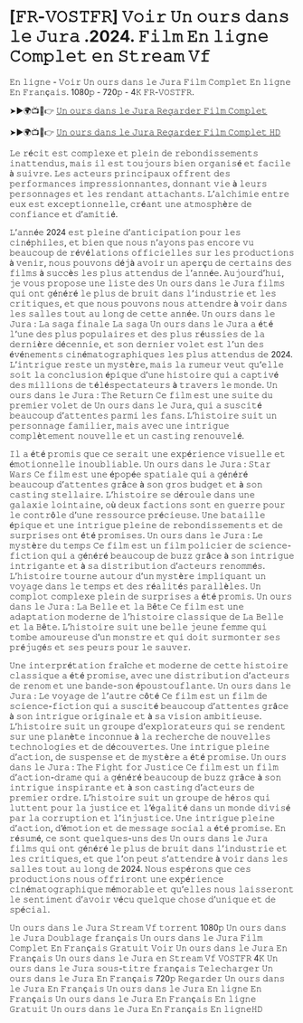 # [𝙵𝚁-𝚅𝙾𝚂𝚃𝙵𝚁] 𝚅𝚘𝚒𝚛 𝚄𝚗 𝚘𝚞𝚛𝚜 𝚍𝚊𝚗𝚜 𝚕𝚎 𝙹𝚞𝚛𝚊 .2024. 𝙵𝚒𝚕𝚖 𝙴𝚗 𝚕𝚒𝚐𝚗𝚎 𝙲𝚘𝚖𝚙𝚕𝚎𝚝 𝚎𝚗 𝚂𝚝𝚛𝚎𝚊𝚖 𝚅𝚏 

𝙴𝚗 𝚕𝚒𝚐𝚗𝚎 - 𝚅𝚘𝚒𝚛 𝚄𝚗 𝚘𝚞𝚛𝚜 𝚍𝚊𝚗𝚜 𝚕𝚎 𝙹𝚞𝚛𝚊 𝙵𝚒𝚕𝚖 𝙲𝚘𝚖𝚙𝚕𝚎𝚝 𝙴𝚗 𝚕𝚒𝚐𝚗𝚎 𝙴𝚗 𝙵𝚛𝚊𝚗ç𝚊𝚒𝚜. 1080𝚙 - 720𝚙 - 4𝙺 𝙵𝚁-𝚅𝙾𝚂𝚃𝙵𝚁.

➤►🌍📺📱👉  [𝚄𝚗 𝚘𝚞𝚛𝚜 𝚍𝚊𝚗𝚜 𝚕𝚎 𝙹𝚞𝚛𝚊 𝚁𝚎𝚐𝚊𝚛𝚍𝚎𝚛 𝙵𝚒𝚕𝚖 𝙲𝚘𝚖𝚙𝚕𝚎𝚝](https://tinyurl.com/4u5n2k6y)

➤►🌍📺📱👉  [𝚄𝚗 𝚘𝚞𝚛𝚜 𝚍𝚊𝚗𝚜 𝚕𝚎 𝙹𝚞𝚛𝚊 𝚁𝚎𝚐𝚊𝚛𝚍𝚎𝚛 𝙵𝚒𝚕𝚖 𝙲𝚘𝚖𝚙𝚕𝚎𝚝 𝙷𝙳](https://tinyurl.com/4u5n2k6y)

𝙻𝚎 𝚛é𝚌𝚒𝚝 𝚎𝚜𝚝 𝚌𝚘𝚖𝚙𝚕𝚎𝚡𝚎 𝚎𝚝 𝚙𝚕𝚎𝚒𝚗 𝚍𝚎 𝚛𝚎𝚋𝚘𝚗𝚍𝚒𝚜𝚜𝚎𝚖𝚎𝚗𝚝𝚜 𝚒𝚗𝚊𝚝𝚝𝚎𝚗𝚍𝚞𝚜, 𝚖𝚊𝚒𝚜 𝚒𝚕 𝚎𝚜𝚝 𝚝𝚘𝚞𝚓𝚘𝚞𝚛𝚜 𝚋𝚒𝚎𝚗 𝚘𝚛𝚐𝚊𝚗𝚒𝚜é 𝚎𝚝 𝚏𝚊𝚌𝚒𝚕𝚎 à 𝚜𝚞𝚒𝚟𝚛𝚎. 𝙻𝚎𝚜 𝚊𝚌𝚝𝚎𝚞𝚛𝚜 𝚙𝚛𝚒𝚗𝚌𝚒𝚙𝚊𝚞𝚡 𝚘𝚏𝚏𝚛𝚎𝚗𝚝 𝚍𝚎𝚜 𝚙𝚎𝚛𝚏𝚘𝚛𝚖𝚊𝚗𝚌𝚎𝚜 𝚒𝚖𝚙𝚛𝚎𝚜𝚜𝚒𝚘𝚗𝚗𝚊𝚗𝚝𝚎𝚜, 𝚍𝚘𝚗𝚗𝚊𝚗𝚝 𝚟𝚒𝚎 à 𝚕𝚎𝚞𝚛𝚜 𝚙𝚎𝚛𝚜𝚘𝚗𝚗𝚊𝚐𝚎𝚜 𝚎𝚝 𝚕𝚎𝚜 𝚛𝚎𝚗𝚍𝚊𝚗𝚝 𝚊𝚝𝚝𝚊𝚌𝚑𝚊𝚗𝚝𝚜. 𝙻’𝚊𝚕𝚌𝚑𝚒𝚖𝚒𝚎 𝚎𝚗𝚝𝚛𝚎 𝚎𝚞𝚡 𝚎𝚜𝚝 𝚎𝚡𝚌𝚎𝚙𝚝𝚒𝚘𝚗𝚗𝚎𝚕𝚕𝚎, 𝚌𝚛é𝚊𝚗𝚝 𝚞𝚗𝚎 𝚊𝚝𝚖𝚘𝚜𝚙𝚑è𝚛𝚎 𝚍𝚎 𝚌𝚘𝚗𝚏𝚒𝚊𝚗𝚌𝚎 𝚎𝚝 𝚍’𝚊𝚖𝚒𝚝𝚒é.

𝙻’𝚊𝚗𝚗é𝚎 2024 𝚎𝚜𝚝 𝚙𝚕𝚎𝚒𝚗𝚎 𝚍’𝚊𝚗𝚝𝚒𝚌𝚒𝚙𝚊𝚝𝚒𝚘𝚗 𝚙𝚘𝚞𝚛 𝚕𝚎𝚜 𝚌𝚒𝚗é𝚙𝚑𝚒𝚕𝚎𝚜, 𝚎𝚝 𝚋𝚒𝚎𝚗 𝚚𝚞𝚎 𝚗𝚘𝚞𝚜 𝚗’𝚊𝚢𝚘𝚗𝚜 𝚙𝚊𝚜 𝚎𝚗𝚌𝚘𝚛𝚎 𝚟𝚞 𝚋𝚎𝚊𝚞𝚌𝚘𝚞𝚙 𝚍𝚎 𝚛é𝚟é𝚕𝚊𝚝𝚒𝚘𝚗𝚜 𝚘𝚏𝚏𝚒𝚌𝚒𝚎𝚕𝚕𝚎𝚜 𝚜𝚞𝚛 𝚕𝚎𝚜 𝚙𝚛𝚘𝚍𝚞𝚌𝚝𝚒𝚘𝚗𝚜 à 𝚟𝚎𝚗𝚒𝚛, 𝚗𝚘𝚞𝚜 𝚙𝚘𝚞𝚟𝚘𝚗𝚜 𝚍é𝚓à 𝚊𝚟𝚘𝚒𝚛 𝚞𝚗 𝚊𝚙𝚎𝚛ç𝚞 𝚍𝚎 𝚌𝚎𝚛𝚝𝚊𝚒𝚗𝚜 𝚍𝚎𝚜 𝚏𝚒𝚕𝚖𝚜 à 𝚜𝚞𝚌𝚌è𝚜 𝚕𝚎𝚜 𝚙𝚕𝚞𝚜 𝚊𝚝𝚝𝚎𝚗𝚍𝚞𝚜 𝚍𝚎 𝚕’𝚊𝚗𝚗é𝚎. 𝙰𝚞𝚓𝚘𝚞𝚛𝚍’𝚑𝚞𝚒, 𝚓𝚎 𝚟𝚘𝚞𝚜 𝚙𝚛𝚘𝚙𝚘𝚜𝚎 𝚞𝚗𝚎 𝚕𝚒𝚜𝚝𝚎 𝚍𝚎𝚜 𝚄𝚗 𝚘𝚞𝚛𝚜 𝚍𝚊𝚗𝚜 𝚕𝚎 𝙹𝚞𝚛𝚊 𝚏𝚒𝚕𝚖𝚜 𝚚𝚞𝚒 𝚘𝚗𝚝 𝚐é𝚗é𝚛é 𝚕𝚎 𝚙𝚕𝚞𝚜 𝚍𝚎 𝚋𝚛𝚞𝚒𝚝 𝚍𝚊𝚗𝚜 𝚕’𝚒𝚗𝚍𝚞𝚜𝚝𝚛𝚒𝚎 𝚎𝚝 𝚕𝚎𝚜 𝚌𝚛𝚒𝚝𝚒𝚚𝚞𝚎𝚜, 𝚎𝚝 𝚚𝚞𝚎 𝚗𝚘𝚞𝚜 𝚙𝚘𝚞𝚟𝚘𝚗𝚜 𝚗𝚘𝚞𝚜 𝚊𝚝𝚝𝚎𝚗𝚍𝚛𝚎 à 𝚟𝚘𝚒𝚛 𝚍𝚊𝚗𝚜 𝚕𝚎𝚜 𝚜𝚊𝚕𝚕𝚎𝚜 𝚝𝚘𝚞𝚝 𝚊𝚞 𝚕𝚘𝚗𝚐 𝚍𝚎 𝚌𝚎𝚝𝚝𝚎 𝚊𝚗𝚗é𝚎. 𝚄𝚗 𝚘𝚞𝚛𝚜 𝚍𝚊𝚗𝚜 𝚕𝚎 𝙹𝚞𝚛𝚊 : 𝙻𝚊 𝚜𝚊𝚐𝚊 𝚏𝚒𝚗𝚊𝚕𝚎 𝙻𝚊 𝚜𝚊𝚐𝚊 𝚄𝚗 𝚘𝚞𝚛𝚜 𝚍𝚊𝚗𝚜 𝚕𝚎 𝙹𝚞𝚛𝚊 𝚊 é𝚝é 𝚕’𝚞𝚗𝚎 𝚍𝚎𝚜 𝚙𝚕𝚞𝚜 𝚙𝚘𝚙𝚞𝚕𝚊𝚒𝚛𝚎𝚜 𝚎𝚝 𝚍𝚎𝚜 𝚙𝚕𝚞𝚜 𝚛é𝚞𝚜𝚜𝚒𝚎𝚜 𝚍𝚎 𝚕𝚊 𝚍𝚎𝚛𝚗𝚒è𝚛𝚎 𝚍é𝚌𝚎𝚗𝚗𝚒𝚎, 𝚎𝚝 𝚜𝚘𝚗 𝚍𝚎𝚛𝚗𝚒𝚎𝚛 𝚟𝚘𝚕𝚎𝚝 𝚎𝚜𝚝 𝚕’𝚞𝚗 𝚍𝚎𝚜 é𝚟é𝚗𝚎𝚖𝚎𝚗𝚝𝚜 𝚌𝚒𝚗é𝚖𝚊𝚝𝚘𝚐𝚛𝚊𝚙𝚑𝚒𝚚𝚞𝚎𝚜 𝚕𝚎𝚜 𝚙𝚕𝚞𝚜 𝚊𝚝𝚝𝚎𝚗𝚍𝚞𝚜 𝚍𝚎 2024. 𝙻’𝚒𝚗𝚝𝚛𝚒𝚐𝚞𝚎 𝚛𝚎𝚜𝚝𝚎 𝚞𝚗 𝚖𝚢𝚜𝚝è𝚛𝚎, 𝚖𝚊𝚒𝚜 𝚕𝚊 𝚛𝚞𝚖𝚎𝚞𝚛 𝚟𝚎𝚞𝚝 𝚚𝚞’𝚎𝚕𝚕𝚎 𝚜𝚘𝚒𝚝 𝚕𝚊 𝚌𝚘𝚗𝚌𝚕𝚞𝚜𝚒𝚘𝚗 é𝚙𝚒𝚚𝚞𝚎 𝚍’𝚞𝚗𝚎 𝚑𝚒𝚜𝚝𝚘𝚒𝚛𝚎 𝚚𝚞𝚒 𝚊 𝚌𝚊𝚙𝚝𝚒𝚟é 𝚍𝚎𝚜 𝚖𝚒𝚕𝚕𝚒𝚘𝚗𝚜 𝚍𝚎 𝚝é𝚕é𝚜𝚙𝚎𝚌𝚝𝚊𝚝𝚎𝚞𝚛𝚜 à 𝚝𝚛𝚊𝚟𝚎𝚛𝚜 𝚕𝚎 𝚖𝚘𝚗𝚍𝚎. 𝚄𝚗 𝚘𝚞𝚛𝚜 𝚍𝚊𝚗𝚜 𝚕𝚎 𝙹𝚞𝚛𝚊 : 𝚃𝚑𝚎 𝚁𝚎𝚝𝚞𝚛𝚗 𝙲𝚎 𝚏𝚒𝚕𝚖 𝚎𝚜𝚝 𝚞𝚗𝚎 𝚜𝚞𝚒𝚝𝚎 𝚍𝚞 𝚙𝚛𝚎𝚖𝚒𝚎𝚛 𝚟𝚘𝚕𝚎𝚝 𝚍𝚎 𝚄𝚗 𝚘𝚞𝚛𝚜 𝚍𝚊𝚗𝚜 𝚕𝚎 𝙹𝚞𝚛𝚊, 𝚚𝚞𝚒 𝚊 𝚜𝚞𝚜𝚌𝚒𝚝é 𝚋𝚎𝚊𝚞𝚌𝚘𝚞𝚙 𝚍’𝚊𝚝𝚝𝚎𝚗𝚝𝚎𝚜 𝚙𝚊𝚛𝚖𝚒 𝚕𝚎𝚜 𝚏𝚊𝚗𝚜. 𝙻’𝚑𝚒𝚜𝚝𝚘𝚒𝚛𝚎 𝚜𝚞𝚒𝚝 𝚞𝚗 𝚙𝚎𝚛𝚜𝚘𝚗𝚗𝚊𝚐𝚎 𝚏𝚊𝚖𝚒𝚕𝚒𝚎𝚛, 𝚖𝚊𝚒𝚜 𝚊𝚟𝚎𝚌 𝚞𝚗𝚎 𝚒𝚗𝚝𝚛𝚒𝚐𝚞𝚎 𝚌𝚘𝚖𝚙𝚕è𝚝𝚎𝚖𝚎𝚗𝚝 𝚗𝚘𝚞𝚟𝚎𝚕𝚕𝚎 𝚎𝚝 𝚞𝚗 𝚌𝚊𝚜𝚝𝚒𝚗𝚐 𝚛𝚎𝚗𝚘𝚞𝚟𝚎𝚕é. 

𝙸𝚕 𝚊 é𝚝é 𝚙𝚛𝚘𝚖𝚒𝚜 𝚚𝚞𝚎 𝚌𝚎 𝚜𝚎𝚛𝚊𝚒𝚝 𝚞𝚗𝚎 𝚎𝚡𝚙é𝚛𝚒𝚎𝚗𝚌𝚎 𝚟𝚒𝚜𝚞𝚎𝚕𝚕𝚎 𝚎𝚝 é𝚖𝚘𝚝𝚒𝚘𝚗𝚗𝚎𝚕𝚕𝚎 𝚒𝚗𝚘𝚞𝚋𝚕𝚒𝚊𝚋𝚕𝚎. 𝚄𝚗 𝚘𝚞𝚛𝚜 𝚍𝚊𝚗𝚜 𝚕𝚎 𝙹𝚞𝚛𝚊 : 𝚂𝚝𝚊𝚛 𝚆𝚊𝚛𝚜 𝙲𝚎 𝚏𝚒𝚕𝚖 𝚎𝚜𝚝 𝚞𝚗𝚎 é𝚙𝚘𝚙é𝚎 𝚜𝚙𝚊𝚝𝚒𝚊𝚕𝚎 𝚚𝚞𝚒 𝚊 𝚐é𝚗é𝚛é 𝚋𝚎𝚊𝚞𝚌𝚘𝚞𝚙 𝚍’𝚊𝚝𝚝𝚎𝚗𝚝𝚎𝚜 𝚐𝚛â𝚌𝚎 à 𝚜𝚘𝚗 𝚐𝚛𝚘𝚜 𝚋𝚞𝚍𝚐𝚎𝚝 𝚎𝚝 à 𝚜𝚘𝚗 𝚌𝚊𝚜𝚝𝚒𝚗𝚐 𝚜𝚝𝚎𝚕𝚕𝚊𝚒𝚛𝚎. 𝙻’𝚑𝚒𝚜𝚝𝚘𝚒𝚛𝚎 𝚜𝚎 𝚍é𝚛𝚘𝚞𝚕𝚎 𝚍𝚊𝚗𝚜 𝚞𝚗𝚎 𝚐𝚊𝚕𝚊𝚡𝚒𝚎 𝚕𝚘𝚒𝚗𝚝𝚊𝚒𝚗𝚎, 𝚘ù 𝚍𝚎𝚞𝚡 𝚏𝚊𝚌𝚝𝚒𝚘𝚗𝚜 𝚜𝚘𝚗𝚝 𝚎𝚗 𝚐𝚞𝚎𝚛𝚛𝚎 𝚙𝚘𝚞𝚛 𝚕𝚎 𝚌𝚘𝚗𝚝𝚛ô𝚕𝚎 𝚍’𝚞𝚗𝚎 𝚛𝚎𝚜𝚜𝚘𝚞𝚛𝚌𝚎 𝚙𝚛é𝚌𝚒𝚎𝚞𝚜𝚎. 𝚄𝚗𝚎 𝚋𝚊𝚝𝚊𝚒𝚕𝚕𝚎 é𝚙𝚒𝚚𝚞𝚎 𝚎𝚝 𝚞𝚗𝚎 𝚒𝚗𝚝𝚛𝚒𝚐𝚞𝚎 𝚙𝚕𝚎𝚒𝚗𝚎 𝚍𝚎 𝚛𝚎𝚋𝚘𝚗𝚍𝚒𝚜𝚜𝚎𝚖𝚎𝚗𝚝𝚜 𝚎𝚝 𝚍𝚎 𝚜𝚞𝚛𝚙𝚛𝚒𝚜𝚎𝚜 𝚘𝚗𝚝 é𝚝é 𝚙𝚛𝚘𝚖𝚒𝚜𝚎𝚜. 𝚄𝚗 𝚘𝚞𝚛𝚜 𝚍𝚊𝚗𝚜 𝚕𝚎 𝙹𝚞𝚛𝚊 : 𝙻𝚎 𝚖𝚢𝚜𝚝è𝚛𝚎 𝚍𝚞 𝚝𝚎𝚖𝚙𝚜 𝙲𝚎 𝚏𝚒𝚕𝚖 𝚎𝚜𝚝 𝚞𝚗 𝚏𝚒𝚕𝚖 𝚙𝚘𝚕𝚒𝚌𝚒𝚎𝚛 𝚍𝚎 𝚜𝚌𝚒𝚎𝚗𝚌𝚎-𝚏𝚒𝚌𝚝𝚒𝚘𝚗 𝚚𝚞𝚒 𝚊 𝚐é𝚗é𝚛é 𝚋𝚎𝚊𝚞𝚌𝚘𝚞𝚙 𝚍𝚎 𝚋𝚞𝚣𝚣 𝚐𝚛â𝚌𝚎 à 𝚜𝚘𝚗 𝚒𝚗𝚝𝚛𝚒𝚐𝚞𝚎 𝚒𝚗𝚝𝚛𝚒𝚐𝚊𝚗𝚝𝚎 𝚎𝚝 à 𝚜𝚊 𝚍𝚒𝚜𝚝𝚛𝚒𝚋𝚞𝚝𝚒𝚘𝚗 𝚍’𝚊𝚌𝚝𝚎𝚞𝚛𝚜 𝚛𝚎𝚗𝚘𝚖𝚖é𝚜. 𝙻’𝚑𝚒𝚜𝚝𝚘𝚒𝚛𝚎 𝚝𝚘𝚞𝚛𝚗𝚎 𝚊𝚞𝚝𝚘𝚞𝚛 𝚍’𝚞𝚗 𝚖𝚢𝚜𝚝è𝚛𝚎 𝚒𝚖𝚙𝚕𝚒𝚚𝚞𝚊𝚗𝚝 𝚞𝚗 𝚟𝚘𝚢𝚊𝚐𝚎 𝚍𝚊𝚗𝚜 𝚕𝚎 𝚝𝚎𝚖𝚙𝚜 𝚎𝚝 𝚍𝚎𝚜 𝚛é𝚊𝚕𝚒𝚝é𝚜 𝚙𝚊𝚛𝚊𝚕𝚕è𝚕𝚎𝚜. 𝚄𝚗 𝚌𝚘𝚖𝚙𝚕𝚘𝚝 𝚌𝚘𝚖𝚙𝚕𝚎𝚡𝚎 𝚙𝚕𝚎𝚒𝚗 𝚍𝚎 𝚜𝚞𝚛𝚙𝚛𝚒𝚜𝚎𝚜 𝚊 é𝚝é 𝚙𝚛𝚘𝚖𝚒𝚜. 𝚄𝚗 𝚘𝚞𝚛𝚜 𝚍𝚊𝚗𝚜 𝚕𝚎 𝙹𝚞𝚛𝚊 : 𝙻𝚊 𝙱𝚎𝚕𝚕𝚎 𝚎𝚝 𝚕𝚊 𝙱ê𝚝𝚎 𝙲𝚎 𝚏𝚒𝚕𝚖 𝚎𝚜𝚝 𝚞𝚗𝚎 𝚊𝚍𝚊𝚙𝚝𝚊𝚝𝚒𝚘𝚗 𝚖𝚘𝚍𝚎𝚛𝚗𝚎 𝚍𝚎 𝚕’𝚑𝚒𝚜𝚝𝚘𝚒𝚛𝚎 𝚌𝚕𝚊𝚜𝚜𝚒𝚚𝚞𝚎 𝚍𝚎 𝙻𝚊 𝙱𝚎𝚕𝚕𝚎 𝚎𝚝 𝚕𝚊 𝙱ê𝚝𝚎. 𝙻’𝚑𝚒𝚜𝚝𝚘𝚒𝚛𝚎 𝚜𝚞𝚒𝚝 𝚞𝚗𝚎 𝚋𝚎𝚕𝚕𝚎 𝚓𝚎𝚞𝚗𝚎 𝚏𝚎𝚖𝚖𝚎 𝚚𝚞𝚒 𝚝𝚘𝚖𝚋𝚎 𝚊𝚖𝚘𝚞𝚛𝚎𝚞𝚜𝚎 𝚍’𝚞𝚗 𝚖𝚘𝚗𝚜𝚝𝚛𝚎 𝚎𝚝 𝚚𝚞𝚒 𝚍𝚘𝚒𝚝 𝚜𝚞𝚛𝚖𝚘𝚗𝚝𝚎𝚛 𝚜𝚎𝚜 𝚙𝚛é𝚓𝚞𝚐é𝚜 𝚎𝚝 𝚜𝚎𝚜 𝚙𝚎𝚞𝚛𝚜 𝚙𝚘𝚞𝚛 𝚕𝚎 𝚜𝚊𝚞𝚟𝚎𝚛. 

𝚄𝚗𝚎 𝚒𝚗𝚝𝚎𝚛𝚙𝚛é𝚝𝚊𝚝𝚒𝚘𝚗 𝚏𝚛𝚊î𝚌𝚑𝚎 𝚎𝚝 𝚖𝚘𝚍𝚎𝚛𝚗𝚎 𝚍𝚎 𝚌𝚎𝚝𝚝𝚎 𝚑𝚒𝚜𝚝𝚘𝚒𝚛𝚎 𝚌𝚕𝚊𝚜𝚜𝚒𝚚𝚞𝚎 𝚊 é𝚝é 𝚙𝚛𝚘𝚖𝚒𝚜𝚎, 𝚊𝚟𝚎𝚌 𝚞𝚗𝚎 𝚍𝚒𝚜𝚝𝚛𝚒𝚋𝚞𝚝𝚒𝚘𝚗 𝚍’𝚊𝚌𝚝𝚎𝚞𝚛𝚜 𝚍𝚎 𝚛𝚎𝚗𝚘𝚖 𝚎𝚝 𝚞𝚗𝚎 𝚋𝚊𝚗𝚍𝚎-𝚜𝚘𝚗 é𝚙𝚘𝚞𝚜𝚝𝚘𝚞𝚏𝚕𝚊𝚗𝚝𝚎.  𝚄𝚗 𝚘𝚞𝚛𝚜 𝚍𝚊𝚗𝚜 𝚕𝚎 𝙹𝚞𝚛𝚊 : 𝙻𝚎 𝚟𝚘𝚢𝚊𝚐𝚎 𝚍𝚎 𝚕’𝚊𝚞𝚝𝚛𝚎 𝚌ô𝚝é 𝙲𝚎 𝚏𝚒𝚕𝚖 𝚎𝚜𝚝 𝚞𝚗 𝚏𝚒𝚕𝚖 𝚍𝚎 𝚜𝚌𝚒𝚎𝚗𝚌𝚎-𝚏𝚒𝚌𝚝𝚒𝚘𝚗 𝚚𝚞𝚒 𝚊 𝚜𝚞𝚜𝚌𝚒𝚝é 𝚋𝚎𝚊𝚞𝚌𝚘𝚞𝚙 𝚍’𝚊𝚝𝚝𝚎𝚗𝚝𝚎𝚜 𝚐𝚛â𝚌𝚎 à 𝚜𝚘𝚗 𝚒𝚗𝚝𝚛𝚒𝚐𝚞𝚎 𝚘𝚛𝚒𝚐𝚒𝚗𝚊𝚕𝚎 𝚎𝚝 à 𝚜𝚊 𝚟𝚒𝚜𝚒𝚘𝚗 𝚊𝚖𝚋𝚒𝚝𝚒𝚎𝚞𝚜𝚎. 𝙻’𝚑𝚒𝚜𝚝𝚘𝚒𝚛𝚎 𝚜𝚞𝚒𝚝 𝚞𝚗 𝚐𝚛𝚘𝚞𝚙𝚎 𝚍’𝚎𝚡𝚙𝚕𝚘𝚛𝚊𝚝𝚎𝚞𝚛𝚜 𝚚𝚞𝚒 𝚜𝚎 𝚛𝚎𝚗𝚍𝚎𝚗𝚝 𝚜𝚞𝚛 𝚞𝚗𝚎 𝚙𝚕𝚊𝚗è𝚝𝚎 𝚒𝚗𝚌𝚘𝚗𝚗𝚞𝚎 à 𝚕𝚊 𝚛𝚎𝚌𝚑𝚎𝚛𝚌𝚑𝚎 𝚍𝚎 𝚗𝚘𝚞𝚟𝚎𝚕𝚕𝚎𝚜 𝚝𝚎𝚌𝚑𝚗𝚘𝚕𝚘𝚐𝚒𝚎𝚜 𝚎𝚝 𝚍𝚎 𝚍é𝚌𝚘𝚞𝚟𝚎𝚛𝚝𝚎𝚜. 𝚄𝚗𝚎 𝚒𝚗𝚝𝚛𝚒𝚐𝚞𝚎 𝚙𝚕𝚎𝚒𝚗𝚎 𝚍’𝚊𝚌𝚝𝚒𝚘𝚗, 𝚍𝚎 𝚜𝚞𝚜𝚙𝚎𝚗𝚜𝚎 𝚎𝚝 𝚍𝚎 𝚖𝚢𝚜𝚝è𝚛𝚎 𝚊 é𝚝é 𝚙𝚛𝚘𝚖𝚒𝚜𝚎. 𝚄𝚗 𝚘𝚞𝚛𝚜 𝚍𝚊𝚗𝚜 𝚕𝚎 𝙹𝚞𝚛𝚊 : 𝚃𝚑𝚎 𝙵𝚒𝚐𝚑𝚝 𝚏𝚘𝚛 𝙹𝚞𝚜𝚝𝚒𝚌𝚎 𝙲𝚎 𝚏𝚒𝚕𝚖 𝚎𝚜𝚝 𝚞𝚗 𝚏𝚒𝚕𝚖 𝚍’𝚊𝚌𝚝𝚒𝚘𝚗-𝚍𝚛𝚊𝚖𝚎 𝚚𝚞𝚒 𝚊 𝚐é𝚗é𝚛é 𝚋𝚎𝚊𝚞𝚌𝚘𝚞𝚙 𝚍𝚎 𝚋𝚞𝚣𝚣 𝚐𝚛â𝚌𝚎 à 𝚜𝚘𝚗 𝚒𝚗𝚝𝚛𝚒𝚐𝚞𝚎 𝚒𝚗𝚜𝚙𝚒𝚛𝚊𝚗𝚝𝚎 𝚎𝚝 à 𝚜𝚘𝚗 𝚌𝚊𝚜𝚝𝚒𝚗𝚐 𝚍’𝚊𝚌𝚝𝚎𝚞𝚛𝚜 𝚍𝚎 𝚙𝚛𝚎𝚖𝚒𝚎𝚛 𝚘𝚛𝚍𝚛𝚎. 𝙻’𝚑𝚒𝚜𝚝𝚘𝚒𝚛𝚎 𝚜𝚞𝚒𝚝 𝚞𝚗 𝚐𝚛𝚘𝚞𝚙𝚎 𝚍𝚎 𝚑é𝚛𝚘𝚜 𝚚𝚞𝚒 𝚕𝚞𝚝𝚝𝚎𝚗𝚝 𝚙𝚘𝚞𝚛 𝚕𝚊 𝚓𝚞𝚜𝚝𝚒𝚌𝚎 𝚎𝚝 𝚕’é𝚐𝚊𝚕𝚒𝚝é 𝚍𝚊𝚗𝚜 𝚞𝚗 𝚖𝚘𝚗𝚍𝚎 𝚍𝚒𝚟𝚒𝚜é 𝚙𝚊𝚛 𝚕𝚊 𝚌𝚘𝚛𝚛𝚞𝚙𝚝𝚒𝚘𝚗 𝚎𝚝 𝚕’𝚒𝚗𝚓𝚞𝚜𝚝𝚒𝚌𝚎. 𝚄𝚗𝚎 𝚒𝚗𝚝𝚛𝚒𝚐𝚞𝚎 𝚙𝚕𝚎𝚒𝚗𝚎 𝚍’𝚊𝚌𝚝𝚒𝚘𝚗, 𝚍’é𝚖𝚘𝚝𝚒𝚘𝚗 𝚎𝚝 𝚍𝚎 𝚖𝚎𝚜𝚜𝚊𝚐𝚎 𝚜𝚘𝚌𝚒𝚊𝚕 𝚊 é𝚝é 𝚙𝚛𝚘𝚖𝚒𝚜𝚎. 𝙴𝚗 𝚛é𝚜𝚞𝚖é, 𝚌𝚎 𝚜𝚘𝚗𝚝 𝚚𝚞𝚎𝚕𝚚𝚞𝚎𝚜-𝚞𝚗𝚜 𝚍𝚎𝚜 𝚄𝚗 𝚘𝚞𝚛𝚜 𝚍𝚊𝚗𝚜 𝚕𝚎 𝙹𝚞𝚛𝚊 𝚏𝚒𝚕𝚖𝚜 𝚚𝚞𝚒 𝚘𝚗𝚝 𝚐é𝚗é𝚛é 𝚕𝚎 𝚙𝚕𝚞𝚜 𝚍𝚎 𝚋𝚛𝚞𝚒𝚝 𝚍𝚊𝚗𝚜 𝚕’𝚒𝚗𝚍𝚞𝚜𝚝𝚛𝚒𝚎 𝚎𝚝 𝚕𝚎𝚜 𝚌𝚛𝚒𝚝𝚒𝚚𝚞𝚎𝚜, 𝚎𝚝 𝚚𝚞𝚎 𝚕’𝚘𝚗 𝚙𝚎𝚞𝚝 𝚜’𝚊𝚝𝚝𝚎𝚗𝚍𝚛𝚎 à 𝚟𝚘𝚒𝚛 𝚍𝚊𝚗𝚜 𝚕𝚎𝚜 𝚜𝚊𝚕𝚕𝚎𝚜 𝚝𝚘𝚞𝚝 𝚊𝚞 𝚕𝚘𝚗𝚐 𝚍𝚎 2024. 𝙽𝚘𝚞𝚜 𝚎𝚜𝚙é𝚛𝚘𝚗𝚜 𝚚𝚞𝚎 𝚌𝚎𝚜 𝚙𝚛𝚘𝚍𝚞𝚌𝚝𝚒𝚘𝚗𝚜 𝚗𝚘𝚞𝚜 𝚘𝚏𝚏𝚛𝚒𝚛𝚘𝚗𝚝 𝚞𝚗𝚎 𝚎𝚡𝚙é𝚛𝚒𝚎𝚗𝚌𝚎 𝚌𝚒𝚗é𝚖𝚊𝚝𝚘𝚐𝚛𝚊𝚙𝚑𝚒𝚚𝚞𝚎 𝚖é𝚖𝚘𝚛𝚊𝚋𝚕𝚎 𝚎𝚝 𝚚𝚞’𝚎𝚕𝚕𝚎𝚜 𝚗𝚘𝚞𝚜 𝚕𝚊𝚒𝚜𝚜𝚎𝚛𝚘𝚗𝚝 𝚕𝚎 𝚜𝚎𝚗𝚝𝚒𝚖𝚎𝚗𝚝 𝚍’𝚊𝚟𝚘𝚒𝚛 𝚟é𝚌𝚞 𝚚𝚞𝚎𝚕𝚚𝚞𝚎 𝚌𝚑𝚘𝚜𝚎 𝚍’𝚞𝚗𝚒𝚚𝚞𝚎 𝚎𝚝 𝚍𝚎 𝚜𝚙é𝚌𝚒𝚊𝚕.

𝚄𝚗 𝚘𝚞𝚛𝚜 𝚍𝚊𝚗𝚜 𝚕𝚎 𝙹𝚞𝚛𝚊 𝚂𝚝𝚛𝚎𝚊𝚖 𝚅𝚏 𝚝𝚘𝚛𝚛𝚎𝚗𝚝​ 1080𝚙 𝚄𝚗 𝚘𝚞𝚛𝚜 𝚍𝚊𝚗𝚜 𝚕𝚎 𝙹𝚞𝚛𝚊 𝙳𝚘𝚞𝚋𝚕𝚊𝚐𝚎 𝚏𝚛𝚊𝚗ç𝚊𝚒𝚜 𝚄𝚗 𝚘𝚞𝚛𝚜 𝚍𝚊𝚗𝚜 𝚕𝚎 𝙹𝚞𝚛𝚊 𝙵𝚒𝚕𝚖 𝙲𝚘𝚖𝚙𝚕𝚎𝚝 𝙴𝚗 𝙵𝚛𝚊𝚗ç𝚊𝚒𝚜 𝙶𝚛𝚊𝚝𝚞𝚒𝚝 𝚅𝚘𝚒𝚛 𝚄𝚗 𝚘𝚞𝚛𝚜 𝚍𝚊𝚗𝚜 𝚕𝚎 𝙹𝚞𝚛𝚊 𝙴𝚗 𝙵𝚛𝚊𝚗ç𝚊𝚒𝚜 𝚄𝚗 𝚘𝚞𝚛𝚜 𝚍𝚊𝚗𝚜 𝚕𝚎 𝙹𝚞𝚛𝚊 𝚎𝚗 𝚂𝚝𝚛𝚎𝚊𝚖 𝚅𝚏 𝚅𝙾𝚂𝚃𝙵𝚁 4𝙺 𝚄𝚗 𝚘𝚞𝚛𝚜 𝚍𝚊𝚗𝚜 𝚕𝚎 𝙹𝚞𝚛𝚊 𝚜𝚘𝚞𝚜-𝚝𝚒𝚝𝚛𝚎 𝚏𝚛𝚊𝚗ç𝚊𝚒𝚜 𝚃𝚎𝚕𝚎𝚌𝚑𝚊𝚛𝚐𝚎𝚛 𝚄𝚗 𝚘𝚞𝚛𝚜 𝚍𝚊𝚗𝚜 𝚕𝚎 𝙹𝚞𝚛𝚊 𝙴𝚗 𝙵𝚛𝚊𝚗ç𝚊𝚒𝚜​ 720𝚙 𝚁𝚎𝚐𝚊𝚛𝚍𝚎𝚛 𝚄𝚗 𝚘𝚞𝚛𝚜 𝚍𝚊𝚗𝚜 𝚕𝚎 𝙹𝚞𝚛𝚊 𝙴𝚗 𝙵𝚛𝚊𝚗ç𝚊𝚒𝚜 𝚄𝚗 𝚘𝚞𝚛𝚜 𝚍𝚊𝚗𝚜 𝚕𝚎 𝙹𝚞𝚛𝚊 𝙴𝚗 𝚕𝚒𝚐𝚗𝚎 𝙴𝚗 𝙵𝚛𝚊𝚗ç𝚊𝚒𝚜 𝚄𝚗 𝚘𝚞𝚛𝚜 𝚍𝚊𝚗𝚜 𝚕𝚎 𝙹𝚞𝚛𝚊 𝙴𝚗 𝙵𝚛𝚊𝚗ç𝚊𝚒𝚜 𝙴𝚗 𝚕𝚒𝚐𝚗𝚎​ 𝙶𝚛𝚊𝚝𝚞𝚒𝚝 𝚄𝚗 𝚘𝚞𝚛𝚜 𝚍𝚊𝚗𝚜 𝚕𝚎 𝙹𝚞𝚛𝚊 𝙴𝚗 𝙵𝚛𝚊𝚗ç𝚊𝚒𝚜 𝙴𝚗 𝚕𝚒𝚐𝚗𝚎​ 𝙷𝙳
